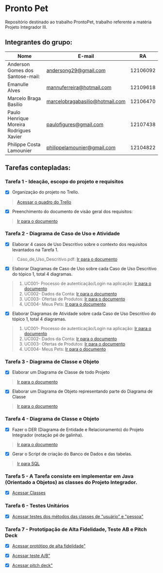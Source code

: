 # Pronto Pet
Repositório destinado ao trabalho ProntoPet, trabalho referente a matéria Projeto Integrador III.

## **Integrantes do grupo:**

Nome | E-mail | RA
-----|--------|---
Anderson Gomes dos Santose-mail: | andersong29@gmail.com | 12106092
Emanulle Alves | mannuferreira@hotmail.com | 12109618
Marcelo Braga Basílio | marcelobragabasilio@hotmail.com | 12106470
Paulo Henrique Moreira Rodrigues Xavier | paulofigures@gmail.com | 12107438
Philippe Costa Lamounier | philippelamounier@gmail.com | 12104822


## Tarefas contepladas:

### Tarefa 1 - Ideação, escopo do projeto e requisitos

- [x] Organização do projeto no Trello. 
> [Acessar o quadro do Trello](https://trello.com/b/OOka3Gro/pi-iii-prontopet)
- [x] Preenchimento do documento de visão geral dos requisitos:
> [Ir para o documento](https://github.com/paulofigures/prontopet/blob/main/docs/Requisitos/Vis%C3%A3o_Geral_de_Requisitos.docx)




### Tarefa 2 - Diagrama de Caso de Uso e Atividade

- [x] Elaborar 4 casos de Uso Descritivo sobre o contexto dos requisitos levantados na Tarefa 1.
> Caso_de_Uso_Descritivo.pdf: [Ir para o documento](https://github.com/paulofigures/prontopet/blob/main/docs/CasoDeUso/Caso_de_Uso_Descritivo.pdf)
- [x] Elaborar Diagramas de Caso de Uso sobre cada Caso de Uso Descritivo do tópico 1, total 4 diagramas.
> 1. UC001- Processo de autenticação/Login na aplicação: 
> [Ir para o documento](https://github.com/paulofigures/prontopet/blob/main/docs/CasoDeUso/Diagramas%20UML/Casos%20de%20uso/UC001-%20Processo%20de%20autentica%C3%A7%C3%A3oLogin%20na%20aplica%C3%A7%C3%A3o.pdf)
> 1. UC002- Dados da Conta: 
> [Ir para o documento](https://github.com/paulofigures/prontopet/blob/main/docs/CasoDeUso/Diagramas%20UML/Casos%20de%20uso/UC002-%20Dados%20da%20Conta.pdf)
> 1. UC003- Ofertas de Produtos:
> [Ir para o documento](https://github.com/paulofigures/prontopet/blob/main/docs/CasoDeUso/Diagramas%20UML/Casos%20de%20uso/UC003-%20Ofertas%20de%20Produtos.pdf)
> 1. UC004- Meus Pets:
> [Ir para o documento](https://github.com/paulofigures/prontopet/blob/main/docs/CasoDeUso/Diagramas%20UML/Casos%20de%20uso/UC004-%20Meus%20Pets.pdf)
- [x] Elaborar Diagramas de Atividade sobre cada Caso de Uso Descritivo do tópico 1, total 4 diagramas.
>  1. UC001- Processo de autenticação/Login na aplicação: 
> [Ir para o documento](https://github.com/paulofigures/prontopet/blob/main/docs/CasoDeUso/Diagramas%20UML/Casos%20de%20atividade/UC001-%20Processo%20de%20autentica%C3%A7%C3%A3o.pdf)
> 1. UC002- Dados da Conta: 
> [Ir para o documento](https://github.com/paulofigures/prontopet/blob/main/docs/CasoDeUso/Diagramas%20UML/Casos%20de%20atividade/UC002-%20Dados%20da%20Conta.pdf)
> 1. UC003- Ofertas de Produtos:
> [Ir para o documento](https://github.com/paulofigures/prontopet/blob/main/docs/CasoDeUso/Diagramas%20UML/Casos%20de%20atividade/UC003-%20Ofertas%20de%20Produtos.pdf)
> 1. UC004- Meus Pets:
> [Ir para o documento](https://github.com/paulofigures/prontopet/blob/main/docs/CasoDeUso/Diagramas%20UML/Casos%20de%20atividade/UC004-%20Meus%20Pets.pdf)



### Tarefa 3 - Diagrama de Classe e Objeto

- [x] Elaborar um Diagrama de Classe de todo Projeto
> [Ir para o documento](https://github.com/paulofigures/prontopet/blob/main/docs/diagramaClasses/UML%20class.pdf)
- [x] Elaborar um Diagrama de Objeto representando parte do Diagrama de Classe
> [Ir para o documento](https://github.com/paulofigures/prontopet/blob/main/docs/diagramaClasses/Diagrama%20de%20objetos/DiagramaObjetoAnimal.pdf)


### Tarefa 4 - Diagrama de Classe e Objeto

- [X] Fazer o DER (Diagrama de Entidade e Relacionamento) do Projeto Integrador (notação pé de galinha).
> [Ir para o documento](https://github.com/paulofigures/prontopet/blob/main/bancoDeDados/diagramaDoBanco.pdf)
- [X] Gerar o Script de criação do Banco de Dados e das tabelas.
> [Ir para SQL](https://github.com/paulofigures/prontopet/blob/main/bancoDeDados/SQL/DDL.sql)


### Tarefa 5 - A Tarefa consiste em implementar em Java (Orientado a Objetos) as classes do Projeto Integrador.

- [X] [Acessar Classes](https://github.com/paulofigures/prontopet/tree/main/sources/eclipse/ProntoPet/src/model)

### Tarefa 6 - Testes Unitários

- [X] [Acessar testes dos métodos das classes de "usuário" e "pessoa" ](https://github.com/paulofigures/prontopet/tree/main/sources/eclipse/ProntoPet/src/controller)

### Tarefa 7 - Prototipação de Alta Fidelidade, Teste AB e Pitch Deck

- [X] [Acessar protótipo de alta fidelidade" ](https://xd.adobe.com/view/8675bd8c-9bc6-4de9-9e3f-04ca38481649-d326/?fullscreen)
- [X] [Acessar teste A/B" ](https://xd.adobe.com/view/8675bd8c-9bc6-4de9-9e3f-04ca38481649-d326/?fullscreen)
- [X] [Acessar pitch deck" ](https://xd.adobe.com/view/8675bd8c-9bc6-4de9-9e3f-04ca38481649-d326/?fullscreen)


